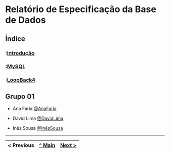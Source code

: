 # Relatório de Especificação da Base de Dados

## Índice

### :[Introdução](/doc/PRODUTO/produto01.md)  
### :[MySQL](/doc/PRODUTO/produto02.md)  
### :[LoopBack4](/doc/PRODUTO/produto03.md)  


## Grupo 01

- Ana Faria [@AnaFaria](https://github.com/FariaAna)

- David Lima [@DavidLima](https://github.com/D-S-Lima)

- Inês Sousa [@InêsSousa](https://github.com/a041326)


---
< Previous | [^ Main](https://github.com/a041326/TCM22-SIBD-G01/blob/main/README.md) | [Next >](produto01.md)
:--- | :---: | ---: 
